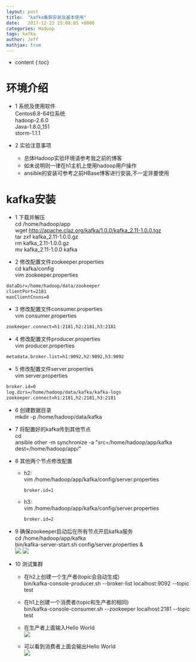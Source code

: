 ```yaml
---
layout: post
title:  "kafka集群安装及基本使用"
date:   2017-12-23 15:08:05 +0800
categories: Hadoop
tags: kafka
author: Jeff
mathjax: true
---
```


* content
{:toc}


# 环境介绍
* 1 系统及使用软件    
    Centos6.8-64位系统    
    hadoop-2.6.0    
    Java-1.8.0_151     
    storm-1.1.1    

* 2 实验注意事项<br>
    * 总体Hadoop实验环境请参考我之前的博客    
    * 如未说明则一律在h1主机上使用hadoop用户操作    
    * ansible的安装可参考之前HBase博客进行安装,不一定非要使用

# kafka安装
* 1 下载并解压<br>
cd /home/hadoop/app<br>
wget http://apache.claz.org/kafka/1.0.0/kafka_2.11-1.0.0.tgz<br>
tar zxf kafka_2.11-1.0.0.gz<br>
rm kafka_2.11-1.0.0.gz<br>
mv kafka_2.11-1.0.0 kafka

* 2 修改配置文件zookeeper.properties<br>
cd kafka/config<br>
vim zookeeper.properties
```xml
dataDir=/home/hadoop/data/zookeeper
clientPort=2181
maxClientCnxns=0
```

* 3 修改配置文件consumer.properties<br>
vim consumer.properties
```xml
zookeeper.connect=h1:2181,h2:2181,h3:2181
```

* 4 修改配置文件producer.properties<br>
vim producer.properties
```xml
metadata.broker.list=h1:9092,h2:9092,h3:9092
```

* 5 修改配置文件server.properties<br>
vim server.properties
```xml
broker.id=0
log.dirs=/home/hadoop/data/kafka/kafka-logs
zookeeper.connect=h1:2181,h2:2181,h3:2181
```

* 6 创建数据目录<br>
mkdir -p /home/hadoop/data/kafka

* 7 将配置好的kafka传到其他节点<br>
cd<br>
ansible other -m synchronize -a "src=/home/hadoop/app/kafka dest=/home/hadoop/app/"

* 8 其他两个节点修改配置<br>
    * h2:<br>
        vim /home/hadoop/app/kafka/config/server.properties
        ```xml
        broker.id=1
        ```
        
    * h3:<br>
        vim /home/hadoop/app/kafka/config/server.properties
        ```xml
        broker.id=2
        ```

* 9 确保zookeeper启动后在所有节点开启kafka服务<br>
cd /home/hadoop/app/kafka<br>
bin/kafka-server-start.sh config/server.properties &<br>
![](http://ov7z79pcc.bkt.clouddn.com/15140132968260.jpg)
![](http://ov7z79pcc.bkt.clouddn.com/15140133217535.jpg)

* 10 测试集群<br>
    * 在h2上创建一个生产者(topic会自动生成)<br>
        bin/kafka-console-producer.sh --broker-list localhost:9092 --topic test
        
    * 在h1上创建一个消费者(topic和生产者的相同)<br>
        bin/kafka-console-consumer.sh --zookeeper localhost:2181 --topic test

    * 在生产者上面输入Hello World<br>
        ![](http://ov7z79pcc.bkt.clouddn.com/15140134038699.jpg)

    * 可以看到消费者上面会输出Hello World<br>
        ![](http://ov7z79pcc.bkt.clouddn.com/15140134179680.jpg)


